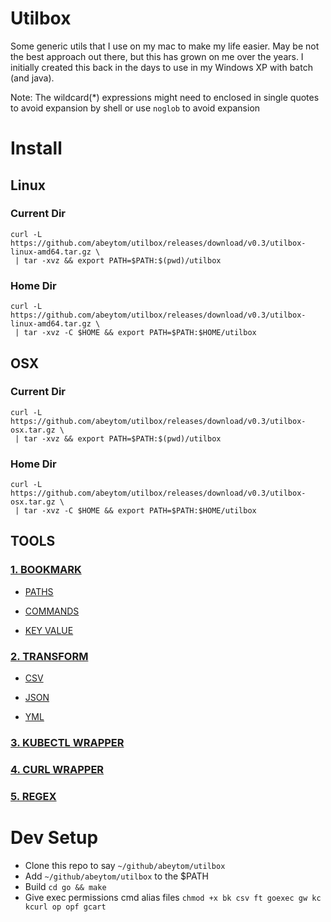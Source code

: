 # Utilbox

Some generic utils that I use on my mac to make my life easier. May be not the best approach out there, but this has
grown on me over the years. I initially created this back in the days to use in my Windows XP with batch (and java).

Note: The wildcard(*) expressions might need to enclosed in single quotes to avoid expansion by shell or use `noglob` to
avoid expansion

# Install

## Linux

### Current Dir

```
curl -L https://github.com/abeytom/utilbox/releases/download/v0.3/utilbox-linux-amd64.tar.gz \
 | tar -xvz && export PATH=$PATH:$(pwd)/utilbox
```

### Home Dir

```
curl -L https://github.com/abeytom/utilbox/releases/download/v0.3/utilbox-linux-amd64.tar.gz \
 | tar -xvz -C $HOME && export PATH=$PATH:$HOME/utilbox
```

## OSX

### Current Dir

```
curl -L https://github.com/abeytom/utilbox/releases/download/v0.3/utilbox-osx.tar.gz \
 | tar -xvz && export PATH=$PATH:$(pwd)/utilbox
```

### Home Dir

```
curl -L https://github.com/abeytom/utilbox/releases/download/v0.3/utilbox-osx.tar.gz \
 | tar -xvz -C $HOME && export PATH=$PATH:$HOME/utilbox
```

## TOOLS

### [1. BOOKMARK](docs/BOOKMARK.md)

- [PATHS](docs/BOOKMARK.md#1-paths)

- [COMMANDS](docs/BOOKMARK.md#2-commands)

- [KEY VALUE](docs/BOOKMARK.md#3-key-value)

### [2. TRANSFORM](docs/TRANSFORM.md)

 - [CSV](docs/TRANSFORM.md#1-csv)

 - [JSON](docs/TRANSFORM.md#2-json)

 - [YML](docs/TRANSFORM.md#3-yaml)

### [3. KUBECTL WRAPPER](docs/KUBECTL.md)

### [4. CURL WRAPPER](docs/CURL_WRAPPER.md)

### [5. REGEX](docs/REGEX.md)

# Dev Setup

- Clone this repo to say `~/github/abeytom/utilbox`
- Add `~/github/abeytom/utilbox` to the $PATH
- Build `cd go && make`
- Give exec permissions cmd alias files `chmod +x bk csv ft goexec gw kc kcurl op opf gcart`

